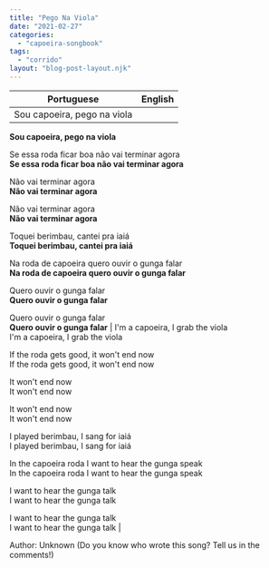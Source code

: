 ```yaml
---
title: "Pego Na Viola"
date: "2021-02-27"
categories: 
  - "capoeira-songbook"
tags: 
  - "corrido"
layout: "blog-post-layout.njk"
---
```


| Portuguese | English |
| --- | --- |
| Sou capoeira, pego na viola  
**Sou capoeira, pego na viola**  
  
Se essa roda ficar boa não vai terminar agora  
**Se essa roda ficar boa não vai terminar agora**  
  
Não vai terminar agora  
**Não vai terminar agora**  
  
Não vai terminar agora  
**Não vai terminar agora**  
  
Toquei berimbau, cantei pra iaiá  
**Toquei berimbau, cantei pra iaiá**  
  
Na roda de capoeira quero ouvir o gunga falar  
**Na roda de capoeira quero ouvir o gunga falar**  
  
Quero ouvir o gunga falar  
**Quero ouvir o gunga falar**  
  
Quero ouvir o gunga falar  
**Quero ouvir o gunga falar** | I'm a capoeira, I grab the viola  
I'm a capoeira, I grab the viola  
  
If the roda gets good, it won't end now  
If the roda gets good, it won't end now  
  
It won't end now  
It won't end now  
  
It won't end now  
It won't end now  
  
I played berimbau, I sang for iaiá  
I played berimbau, I sang for iaiá  
  
In the capoeira roda I want to hear the gunga speak  
In the capoeira roda I want to hear the gunga speak  
  
I want to hear the gunga talk  
I want to hear the gunga talk  
  
I want to hear the gunga talk  
I want to hear the gunga talk |

<figcaption>

Author: Unknown (Do you know who wrote this song? Tell us in the comments!)

</figcaption>
